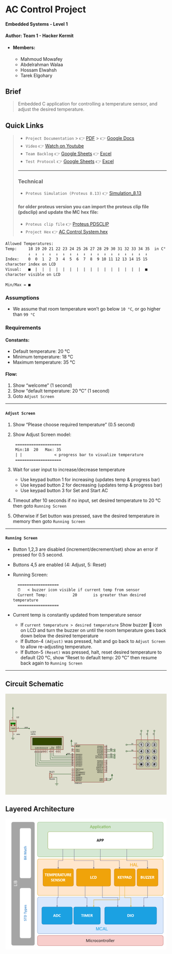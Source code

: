 # AC Control Project
#### Embedded Systems - Level 1
#### Author: Team 1 - Hacker Kermit
- #### Members:
    - Mahmoud Mowafey
    - Abdelrahman Walaa
    - Hossam Elwahsh
    - Tarek Elgohary

## Brief
> Embedded C application for controlling a temperature sensor, and adjust the desired temperature.

## Quick Links
> - `Project Documentation`
    >     👉 [PDF](Documents/Hacker%20Kermit%20-%20AC%20Control%20Design.pdf)
    >     👉 [Google Docs](https://docs.google.com/document/d/1zUYskV-cAppTGXI2pj8mt7Ny0XqNEJZvHcIalnobWQU/edit?usp=sharing)
> - `Video` 👉 [Watch on Youtube]()
> - `Team Backlog` 👉 [Google Sheets](https://docs.google.com/spreadsheets/d/1Lk05spYUBcoQDUMgQl8S5kLvkQC_jN6cfbnQXrIj39k/edit?usp=sharing) 👉 [Excel]()
> - `Test Protocol` 👉 [Google Sheets](https://docs.google.com/spreadsheets/d/1Lk05spYUBcoQDUMgQl8S5kLvkQC_jN6cfbnQXrIj39k/edit?usp=sharing#gid=1200153160) 👉 [Excel]()
> - ---
> ### Technical
> - `Proteus Simulation (Proteus 8.13)` 👉 [Simulation_8.13](Simulation/AC_controller_Proteus8.13.pdsprj)
> #### for older proteus version you can import the proteus clip file (pdsclip) and update the MC hex file:
> - `Proteus clip file` 👉 [Proteus PDSCLIP](Simulation/AC%20controller.pdsclip)
> - `Project Hex` 👉 [AC Control System.hex](Simulation/AC%20Control%20System.hex)

    Allowed Temperatures:
    Temp:     18 19 20 21 22 23 24 25 26 27 28 29 30 31 32 33 34 35  in C°
              ↓  ↓  ↓  ↓  ↓  ↓  ↓  ↓  ↓  ↓  ↓  ↓  ↓  ↓  ↓  ↓  ↓  ↓
    Index:    0  0  1  2  3  4  5  6  7  8  9 10 11 12 13 14 15 15   character index on LCD
    Visual:   ■  |  |  |  |  |  |  |  |  |  |  |  |  |  |  |  |  ■   character visible on LCD

    Min/Max = ■


### Assumptions
- We assume that room temperature won’t go below `10 °C`, or go higher than `99 °C`

### Requirements
#### Constants:
- Default temperature: 20 °C
- Minimum temperature: 18 °C
- Maximum temperature: 35 °C

#### Flow:
1. Show “welcome” (1 second)
2. Show “default temperature: 20 °C” (1 second)
3. Goto `Adjust Screen`
---
#### `Adjust Screen`
1. Show “Please choose required temperature” (0.5 second)
2. Show Adjust Screen model:
 
        ====================
        Min:18  20   Max: 35
        | | 		     < progress bar to visualize temperature
        ====================

3. Wait for user input to increase/decrease temperature
    - Use keypad button 1 for increasing (updates temp & progress bar)
    - Use keypad button 2 for decreasing (updates temp & progress bar)
    - Use keypad button 3 for Set and Start AC
   
4. Timeout after 10 seconds if no input, set desired temperature to 20 °C then goto `Running Screen`
4. Otherwise if Set button was pressed, save the desired temperature in memory then goto `Running Screen`
---
#### `Running Screen`
- Button 1,2,3 are disabled (increment/decrement/set) show an error if pressed for 0.5 second.
- Buttons 4,5 are enabled (4: Adjust, 5: Reset)
- Running Screen:

        ==================
        ⏰   < buzzer icon visible if current temp from sensor
        Current Temp:           20	     is greater than desired temperature
        ==================
- Current temp is constantly updated from temperature sensor
  - If `current temperature > desired temperature` Show buzzer 🔔 icon on LCD and turn the buzzer on until the room temperature goes back down below the desired temperature
  - If Button-4 `(Adjust)` was pressed, halt and go back to `Adjust Screen` to allow re-adjusting temperature.
  - If Button-5 `(Reset)` was pressed, halt, reset desired temperature to default (20 °C, show “Reset to default temp: 20 °C” then resume back again to `Running Screen`
   

---------

## Circuit Schematic
![Proteus Simulation](Simulation/Simulation.png)

## Layered Architecture
![Layered Architecture](Documents/Flowcharts%20-%20drawio%20files/png/LayeredArchitecture_crop.drawio.png)
